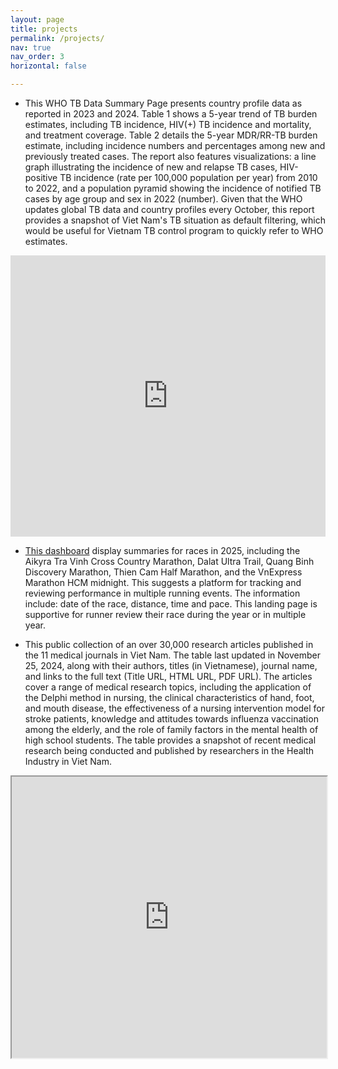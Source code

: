 ```yaml
---
layout: page
title: projects
permalink: /projects/
nav: true
nav_order: 3
horizontal: false

---
```


- This WHO TB Data Summary Page presents country profile data as reported in 2023 and 2024. Table 1 shows a 5-year trend of TB burden estimates, including TB incidence, HIV(+) TB incidence and mortality, and treatment coverage. Table 2 details the 5-year MDR/RR-TB burden estimate, including incidence numbers and percentages among new and previously treated cases. The report also features visualizations: a line graph illustrating the incidence of new and relapse TB cases, HIV-positive TB incidence (rate per 100,000 population per year) from 2010 to 2022, and a population pyramid showing the incidence of notified TB cases by age group and sex in 2022 (number). Given that the WHO updates global TB data and country profiles every October, this report provides a snapshot of Viet Nam's TB situation as default filtering, which would be useful for Vietnam TB control program to quickly refer to WHO estimates.

<iframe width="100%" height="450" src="https://lookerstudio.google.com/embed/reporting/4ca27bf7-fb8e-45dd-852f-f77524d5061c/page/LjZ2D" frameborder="0" style="border:0" allowfullscreen sandbox="allow-storage-access-by-user-activation allow-scripts allow-same-origin allow-popups allow-popups-to-escape-sandbox"></iframe>

- [This dashboard](https://public.tableau.com/views/race_maps/race_map?:language=en-US&:sid=&:redirect=auth&:display_count=n&:origin=viz_share_link) display summaries for races in 2025, including the Aikyra Tra Vinh Cross Country Marathon, Dalat Ultra Trail, Quang Binh Discovery Marathon, Thien Cam Half Marathon, and the VnExpress Marathon HCM midnight. This suggests a platform for tracking and reviewing performance in multiple running events. The information include: date of the race, distance, time and pace. This landing page is supportive for runner review their race during the year or in multiple year.

- This public collection of an over 30,000 research articles published in the 11 medical journals in Viet Nam. The table last updated in November 25, 2024, along with their authors, titles (in Vietnamese), journal name, and links to the full text (Title URL, HTML URL, PDF URL). The articles cover a range of medical research topics, including the application of the Delphi method in nursing, the clinical characteristics of hand, foot, and mouth disease, the effectiveness of a nursing intervention model for stroke patients, knowledge and attitudes towards influenza vaccination among the elderly, and the role of family factors in the mental health of high school students. The table provides a snapshot of recent medical research being conducted and published by researchers in the Health Industry in Viet Nam.

<iframe width="100%" height="450" src="https://docs.google.com/spreadsheets/d/e/2PACX-1vR1BOdbCbRlOHqIY9SaGHXLXoRkc32of2aT_n_dRx_jMhOl9YNM5ILjnXPI6WbuJULx2ZU9-y9eo6zg/pubhtml?widget=true&amp;headers=false"></iframe>
